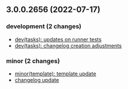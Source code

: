 ## 3.0.0.2656 (2022-07-17)

### development (2 changes)

- [dev(tasks): updates on runner tests](QuickBox/development/v3-development@73140cd6f2ac7b9666a376e3bb4713c058a93c3a)
- [dev(tasks): changelog creation adjustments](QuickBox/development/v3-development@2ca7f011aa9b1e2b3d02412896529dd862b656aa)

### minor (2 changes)

- [minor(template): template update](QuickBox/development/v3-development@a5382b22e8c5b253790b586909b3f4f77770c516)
- [changelog update](QuickBox/development/v3-development@574b0d3a3687d9d670872068ffe2ad77b1df4326)
